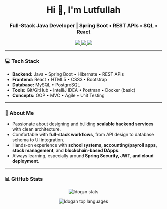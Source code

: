 <h1 align="center">Hi 👋, I'm Lutfullah</h1>
<h3 align="center">Full-Stack Java Developer | Spring Boot • REST APIs • SQL • React</h3>

<p align="center">
  <a href="https://www.linkedin.com/in/dgnlutfullah/" target="_blank">
    <img src="https://img.shields.io/badge/LinkedIn-Connect-blue?style=flat-square&logo=linkedin" />
  </a>
  <a href="mailto:dgnlutfullah@gmail.com">
    <img src="https://img.shields.io/badge/Email-Contact-red?style=flat-square&logo=gmail" />
  </a>
  <a href="https://github.com/ldogan" target="_blank">
    <img src="https://img.shields.io/badge/GitHub-Follow-black?style=flat-square&logo=github" />
  </a>
</p>

---

### 💻 Tech Stack
- **Backend:** Java • Spring Boot • Hibernate • REST APIs  
- **Frontend:** React • HTML5 • CSS3 • Bootstrap  
- **Database:** MySQL • PostgreSQL  
- **Tools:** Git/GitHub • IntelliJ IDEA • Postman • Docker (basic)  
- **Concepts:** OOP • MVC • Agile • Unit Testing  

---

### 🚀 About Me
- Passionate about designing and building **scalable backend services** with clean architecture.  
- Comfortable with **full-stack workflows**, from API design to database schema to UI integration.  
- Hands-on experience with **school systems, accounting/payroll apps, stock management**, and **blockchain-based DApps**.  
- Always learning, especially around **Spring Security, JWT, and cloud deployment**.  

---

### 📊 GitHub Stats
<p align="center">
  <img src="https://github-readme-stats.vercel.app/api?username=ldogan&show_icons=true&theme=tokyonight" alt="ldogan stats" />
</p>

<p align="center">
  <img src="https://github-readme-stats.vercel.app/api/top-langs/?username=ldogan&layout=compact&theme=tokyonight" alt="ldogan top languages" />
</p>
